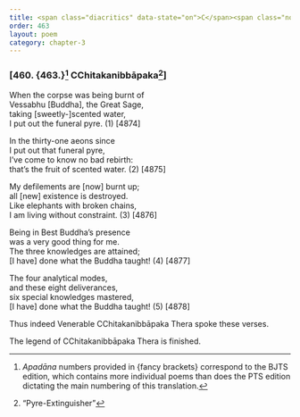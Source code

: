 ```yaml
---
title: <span class="diacritics" data-state="on">C</span><span class="no-diacritics" data-state="off">Ch</span>itakanibbāpaka
order: 463
layout: poem
category: chapter-3
---
```


### \[460. {463.}[^1] <span class="diacritics" data-state="on">C</span><span class="no-diacritics" data-state="off">Ch</span>itakanibbāpaka[^2]\]

When the corpse was being burnt of  
Vessabhu \[Buddha\], the Great Sage,  
taking \[sweetly-\]scented water,  
I put out the funeral pyre. (1) \[4874\]

In the thirty-one aeons since  
I put out that funeral pyre,  
I’ve come to know no bad rebirth:  
that’s the fruit of scented water. (2) \[4875\]

My defilements are \[now\] burnt up;  
all \[new\] existence is destroyed.  
Like elephants with broken chains,  
I am living without constraint. (3) \[4876\]

Being in Best Buddha’s presence  
was a very good thing for me.  
The three knowledges are attained;  
\[I have\] done what the Buddha taught! (4) \[4877\]

The four analytical modes,  
and these eight deliverances,  
six special knowledges mastered,  
\[I have\] done what the Buddha taught! (5) \[4878\]

Thus indeed Venerable <span class="diacritics" data-state="on">C</span><span class="no-diacritics" data-state="off">Ch</span>itakanibbāpaka Thera spoke these verses.

The legend of <span class="diacritics" data-state="on">C</span><span class="no-diacritics" data-state="off">Ch</span>itakanibbāpaka Thera is finished.

[^1]: *Apadāna* numbers provided in {fancy brackets} correspond to the BJTS edition, which contains more individual poems than does the PTS edition dictating the main numbering of this translation.

[^2]: “Pyre-Extinguisher”
